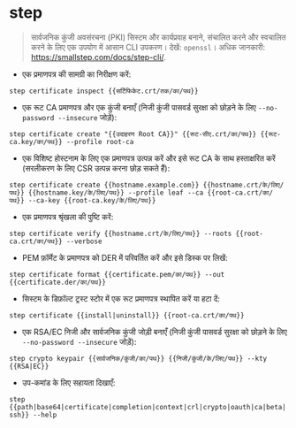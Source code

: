 # step

> सार्वजनिक कुंजी अवसंरचना (PKI) सिस्टम और कार्यप्रवाह बनाने, संचालित करने और स्वचालित करने के लिए एक उपयोग में आसान CLI उपकरण।
> देखें: `openssl`।
> अधिक जानकारी: <https://smallstep.com/docs/step-cli/>.

- एक प्रमाणपत्र की सामग्री का निरीक्षण करें:

`step certificate inspect {{सर्टिफिकेट.crt/तक/का/पथ}}`

- एक रूट CA प्रमाणपत्र और एक कुंजी बनाएँ (निजी कुंजी पासवर्ड सुरक्षा को छोड़ने के लिए `--no-password --insecure` जोड़ें):

`step certificate create "{{उदाहरण Root CA}}" {{रूट-सीए.crt/का/पथ}} {{रूट-ca.key/का/पथ}} --profile root-ca`

- एक विशिष्ट होस्टनाम के लिए एक प्रमाणपत्र उत्पन्न करें और इसे रूट CA के साथ हस्ताक्षरित करें (सरलीकरण के लिए CSR उत्पन्न करना छोड़ सकते हैं):

`step certificate create {{hostname.example.com}} {{hostname.crt/के/लिए/पथ}} {{hostname.key/के/लिए/पथ}} --profile leaf --ca {{root-ca.crt/का/पथ}} --ca-key {{root-ca.key/के/लिए/पथ}}`

- एक प्रमाणपत्र श्रृंखला की पुष्टि करें:

`step certificate verify {{hostname.crt/के/लिए/पथ}} --roots {{root-ca.crt/का/पथ}} --verbose`

- PEM फ़ॉर्मेट के प्रमाणपत्र को DER में परिवर्तित करें और इसे डिस्क पर लिखें:

`step certificate format {{certificate.pem/का/पथ}} --out {{certificate.der/का/पथ}}`

- सिस्टम के डिफ़ॉल्ट ट्रस्ट स्टोर में एक रूट प्रमाणपत्र स्थापित करें या हटा दें:

`step certificate {{install|uninstall}} {{root-ca.crt/का/पथ}}`

- एक RSA/EC निजी और सार्वजनिक कुंजी जोड़ी बनाएँ (निजी कुंजी पासवर्ड सुरक्षा को छोड़ने के लिए `--no-password --insecure` जोड़ें):

`step crypto keypair {{सार्वजनिक/कुंजी/का/पथ}} {{निजी/कुंजी/के/लिए/पथ}} --kty {{RSA|EC}}`

- उप-कमांड के लिए सहायता दिखाएँ:

`step {{path|base64|certificate|completion|context|crl|crypto|oauth|ca|beta|ssh}} --help`
